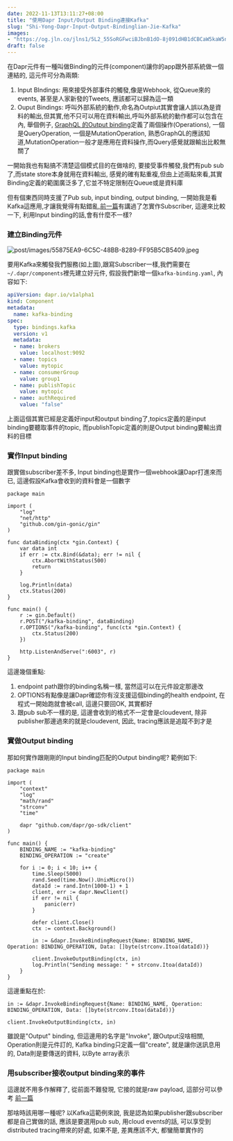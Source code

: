 ```yaml
---
date: 2022-11-13T13:11:27+08:00
title: "使用Dapr Input/Output Binding連接Kafka"
slug: "Shi-Yong-Dapr-Input-Output-Bindinglian-Jie-Kafka"
images: 
- "https://og.jln.co/jlns1/5L2_55SoRGFwciBJbnB1dO-8j091dHB1dCBCaW5kaW5n6YCj5o6lS2Fma2E"
draft: false
---
```

在Dapr元件有一種叫做Binding的元件(component)讓你的app跟外部系統做一個連結的, 這元件可分為兩類:

1. Input BIndings: 用來接受外部事件的觸發,像是Webhook, 從Queue來的events, 甚至是人家新發的Tweets, 應該都可以歸為這一類
2. Ouput Bindings: 呼叫外部系統的動作,命名為Outpiut其實會讓人誤以為是資料的輸出,但其實,他不只可以用在資料輸出,呼叫外部系統的動作都可以包含在內, 舉個例子, [GraphQL 的Output binding](https://github.com/dapr/components-contrib/tree/master/bindings/graphql)定義了兩個操作(Operations), 一個是QueryOperation, 一個是MutationOperation, 熟悉GraphQL的應該知道,MutationOperation一般才是應用在資料操作,而Query感覺就跟輸出比較無關了

一開始我也有點搞不清楚這個模式目的在做啥的, 要接受事件觸發,我們有pub sub了,而state store本身就用在資料輸出, 感覺的確有點重複,但由上述兩點來看,其實Binding定義的範圍廣泛多了,它並不特定限制在Queue或是資料庫

但有個東西同時支援了Pub sub, input binding, output binding, 一開始我是看Kafka這應用,才讓我覺得有點錯亂,[前一篇](dapr-raw-payload-pub-sub)有講過了怎實作Subscriber, 這邊來比較一下, 利用Input binding的話,會有什麼不一樣?

### 建立Binding元件
![post/images/55875EA9-6C5C-48BB-8289-FF95B5CB5409.jpeg]()

要用Kafka來觸發我們服務(如上圖),跟寫Subscriber一樣,我們需要在`~/.dapr/components`裡先建立好元件, 假設我們新增一個`kafka-binding.yaml`, 內容如下:

```yaml
apiVersion: dapr.io/v1alpha1
kind: Component
metadata:
  name: kafka-binding
spec:
  type: bindings.kafka
  version: v1
  metadata:
  - name: brokers
    value: localhost:9092
  - name: topics
    value: mytopic
  - name: consumerGroup
    value: group1
  - name: publishTopic
    value: mytopic
  - name: authRequired
    value: "false"
```

上面這個其實已經是定義好input和output binding了,topics定義的是input binding要聽取事件的topic, 而publishTopic定義的則是Output binding要輸出資料的目標

### 實作Input binding

跟實做subscriber差不多, Input binding也是實作一個webhook讓Dapr打進來而已, 這邊假設Kafka會收到的資料會是一個數字

```golang
package main

import (
    "log"
    "net/http"
    "github.com/gin-gonic/gin"
)

func dataBinding(ctx *gin.Context) {
    var data int
    if err := ctx.Bind(&data); err != nil {
        ctx.AbortWithStatus(500)
        return
    }
  
    log.Println(data)
    ctx.Status(200)
}

func main() {
    r := gin.Default()
    r.POST("/kafka-binding", dataBinding)
    r.OPTIONS("/kafka-binding", func(ctx *gin.Context) {
        ctx.Status(200)
    })

    http.ListenAndServe(":6003", r)
}
```

這邊幾個重點:
1. endpoint path跟你的binding名稱一樣, 當然這可以在元件設定那邊改
2. OPTIONS有點像是讓Dapr確認你有沒支援這個binding的health endpoint, 在程式一開始跑就會被call, 這邊只要回OK, 其實都好
3. 跟pub sub不一樣的是, 這邊會收到的格式不一定會是cloudevent, 除非publisher那邊過來的就是cloudevent, 因此, tracing應該是追蹤不到才是

### 實做Output binding
那如何實作跟剛剛的Input binding匹配的Output binding呢? 範例如下:

```golang
package main

import (
    "context"
    "log"
    "math/rand"
    "strconv"
    "time"
    
    dapr "github.com/dapr/go-sdk/client"
)

func main() {
    BINDING_NAME := "kafka-binding"
    BINDING_OPERATION := "create"

    for i := 0; i < 10; i++ {
        time.Sleep(5000)
        rand.Seed(time.Now().UnixMicro())
        dataId := rand.Intn(1000-1) + 1
        client, err := dapr.NewClient()
        if err != nil {
            panic(err)
        }

        defer client.Close()
        ctx := context.Background()

        in := &dapr.InvokeBindingRequest{Name: BINDING_NAME, Operation: BINDING_OPERATION, Data: []byte(strconv.Itoa(dataId))}

        client.InvokeOutputBinding(ctx, in)
        log.Println("Sending message: " + strconv.Itoa(dataId))
    }
}
```

這邊重點在於:
```golang
in := &dapr.InvokeBindingRequest{Name: BINDING_NAME, Operation: BINDING_OPERATION, Data: []byte(strconv.Itoa(dataId))}

client.InvokeOutputBinding(ctx, in)
```
雖說是"Output" binding, 但這邊用的名字是"Invoke", 跟Output沒啥相關, Operation則是元件訂的, Kafka binding只定義一個"create", 就是讓你送訊息用的, Data則是要傳送的資料, 以Byte array表示

### 用subscriber接收output binding來的事件

這邊就不用多作解釋了, 從前面不難發現, 它接的就是raw payload, 這部分可以參考 [前一篇](dapr-raw-payload-pub-sub) 

那啥時該用哪一種呢? 以Kafka這範例來說, 我是認為如果publisher跟subscriber都是自己實做的話, 應該是要選用pub sub, 用cloud events的話, 可以享受到distributed tracing帶來的好處, 如果不是, 差異應該不大, 都蠻簡單實作的